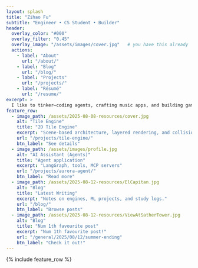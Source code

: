 ```yaml
---
layout: splash
title: "Zihao Fu"
subtitle: "Engineer • CS Student • Builder"
header:
  overlay_color: "#000"
  overlay_filter: "0.45"
  overlay_image: "/assets/images/cover.jpg"   # you have this already
  actions:
    - label: "About"
      url: "/about/"
    - label: "Blog"
      url: "/blog/"
    - label: "Projects"
      url: "/projects/"
    - label: "Résumé"
      url: "/resume/"
excerpt: >
  I like to tinker—coding agents, crafting music apps, and building games where ideas come alive.
feature_row:
  - image_path: /assets/2025-08-08-resources/cover.jpg
    alt: "Tile Engine"
    title: "2D Tile Engine"
    excerpt: "Scene-based architecture, layered rendering, and collision handling in Java"
    url: "/projects/tile-engine/"
    btn_label: "See details"
  - image_path: /assets/images/profile.jpg
    alt: "AI Assistant (Agents)"
    title: "Agent application"
    excerpt: "LangGraph, tools, MCP servers"
    url: "/projects/aurora-agent/"
    btn_label: "Read more"
  - image_path: /assets/2025-08-12-resources/ElCapitan.jpg
    alt: "Blog"
    title: "Latest Writing"
    excerpt: "Notes on engines, ML projects, and study logs."
    url: "/blog/"
    btn_label: "Browse posts"
  - image_path: /assets/2025-08-12-resources/ViewAtSatherTower.jpg
    alt: "Blog"
    title: "Num 1th favourite post"
    excerpt: "Num 1th favourite post!"
    url: "/general/2025/08/12/summer-ending"
    btn_label: "Check it out!"
---
```


{% include feature_row %}
